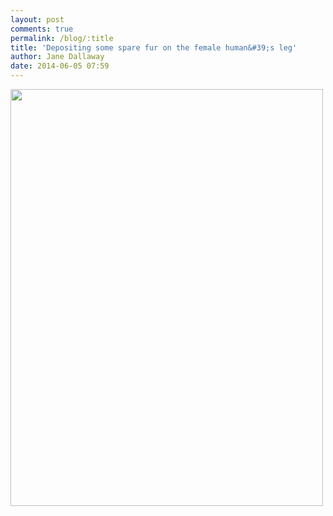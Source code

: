 ```yaml
---
layout: post
comments: true
permalink: /blog/:title
title: 'Depositing some spare fur on the female human&#39;s leg'
author: Jane Dallaway
date: 2014-06-05 07:59
---
```


<div><a href="//static.skitters.dallaway.com/tp_IMG_20140605_075811.jpg"><img src="//static.skitters.dallaway.com/tp_thumb_IMG_20140605_075811.jpg" width="500" height="667"/></a></div>


  
      
